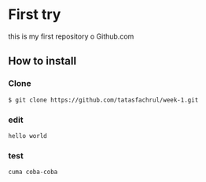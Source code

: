 # First try 

this is my first repository o Github.com

## How to install
### Clone
```
$ git clone https://github.com/tatasfachrul/week-1.git
```
### edit
```
hello world
```
### test
```
cuma coba-coba